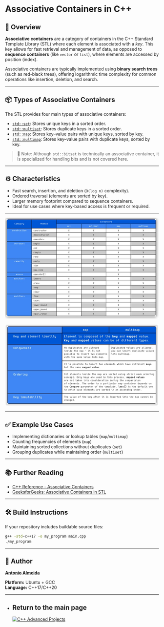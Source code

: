 # Associative Containers in C++

## 🧾 Overview

**Associative containers** are a category of containers in the C++ Standard Template Library (STL) where each element is associated with a *key*. This key allows for fast retrieval and management of data, as opposed to **sequence containers** (like `vector` or `list`), where elements are accessed by position (index).

Associative containers are typically implemented using **binary search trees** (such as red-black trees), offering logarithmic time complexity for common operations like insertion, deletion, and search.

---

## 📦 Types of Associative Containers

The STL provides four main types of associative containers:

- [`std::set`](https://en.cppreference.com/w/cpp/container/set): Stores unique keys in a sorted order.
- [`std::multiset`](https://en.cppreference.com/w/cpp/container/multiset): Stores duplicate keys in a sorted order.
- [`std::map`](https://en.cppreference.com/w/cpp/container/map): Stores key–value pairs with unique keys, sorted by key.
- [`std::multimap`](https://en.cppreference.com/w/cpp/container/multimap): Stores key–value pairs with duplicate keys, sorted by key.

> 🔎 Note: Although `std::bitset` is technically an associative container, it is specialized for handling bits and is not covered here.

---

## ⚙️ Characteristics

- Fast search, insertion, and deletion (`O(log n)` complexity).
- Ordered traversal (elements are sorted by key).
- Larger memory footprint compared to sequence containers.
- Ideal for use cases where key-based access is frequent or required.

---

![Associative Containers](./AssociativeContainers.jpg)

![Map Multimap](./MapMultimap.jpg)

---

## ✅ Example Use Cases

- Implementing dictionaries or lookup tables (`map`/`multimap`)
- Counting frequencies of elements (`map`)
- Maintaining sorted collections without duplicates (`set`)
- Grouping duplicates while maintaining order (`multiset`)

---

## 📚 Further Reading

- [C++ Reference - Associative Containers](https://en.cppreference.com/w/cpp/container)
- [GeeksforGeeks: Associative Containers in STL](https://www.geeksforgeeks.org/associative-containers-the-c-standard-template-library-stl/)

---

## 🛠️ Build Instructions

If your repository includes buildable source files:
```bash
g++ -std=c++17 -o my_program main.cpp
./my_program

```
---

## 👤 Author
**[Antonio Almeida](https://alfecjo.github.io/)**

**Platform:** Ubuntu + GCC  
**Language:** C++17/C++20  

---

- ## Return to the main page
  [![C++ Advanced Projects](https://img.shields.io/badge/C++_Advanced-000000?style=for-the-badge&logo=github&logoColor=white)](https://github.com/alfecjo/Cplus_plus_Advanced/tree/main/archives/module)
